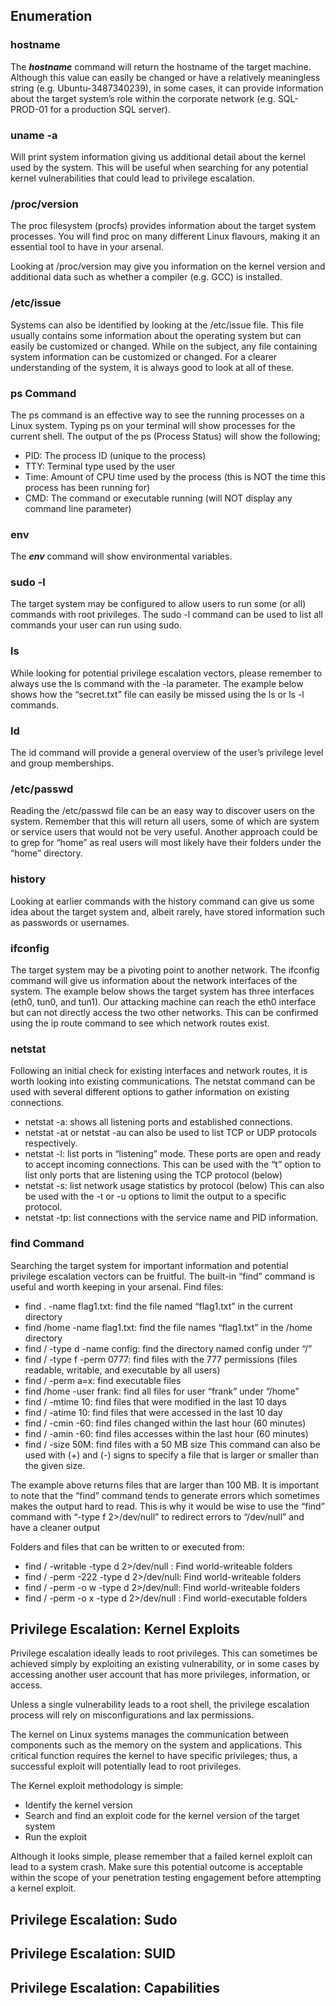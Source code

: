 ## Enumeration
### hostname
The ***hostname*** command will return the hostname of the target machine. Although this value can easily be changed or have a relatively meaningless string (e.g. Ubuntu-3487340239), in some cases, it can provide information about the target system’s role within the corporate network (e.g. SQL-PROD-01 for a production SQL server).
### uname -a
Will print system information giving us additional detail about the kernel used by the system. This will be useful when searching for any potential kernel vulnerabilities that could lead to privilege escalation.
### /proc/version
The proc filesystem (procfs) provides information about the target system processes. You will find proc on many different Linux flavours, making it an essential tool to have in your arsenal.

Looking at /proc/version may give you information on the kernel version and additional data such as whether a compiler (e.g. GCC) is installed. 
### /etc/issue
Systems can also be identified by looking at the /etc/issue file. This file usually contains some information about the operating system but can easily be customized or changed. While on the subject, any file containing system information can be customized or changed. For a clearer understanding of the system, it is always good to look at all of these.
### ps Command
The ps command is an effective way to see the running processes on a Linux system. Typing ps on your terminal will show processes for the current shell. 
The output of the ps (Process Status) will show the following;

* PID: The process ID (unique to the process)
* TTY: Terminal type used by the user
* Time: Amount of CPU time used by the process (this is NOT the time this process has been running for)
* CMD: The command or executable running (will NOT display any command line parameter)
### env
The ***env*** command will show environmental variables.
### sudo -l
The target system may be configured to allow users to run some (or all) commands with root privileges. The sudo -l command can be used to list all commands your user can run using sudo.
### ls
While looking for potential privilege escalation vectors, please remember to always use the ls command with the -la parameter. The example below shows how the “secret.txt” file can easily be missed using the ls or ls -l commands.
### Id
The id command will provide a general overview of the user’s privilege level and group memberships. 
### /etc/passwd
Reading the /etc/passwd file can be an easy way to discover users on the system. 
Remember that this will return all users, some of which are system or service users that would not be very useful. Another approach could be to grep for “home” as real users will most likely have their folders under the “home” directory. 
### history
Looking at earlier commands with the history command can give us some idea about the target system and, albeit rarely, have stored information such as passwords or usernames. 
### ifconfig
The target system may be a pivoting point to another network. The ifconfig command will give us information about the network interfaces of the system. The example below shows the target system has three interfaces (eth0, tun0, and tun1). Our attacking machine can reach the eth0 interface but can not directly access the two other networks. 
This can be confirmed using the ip route command to see which network routes exist. 
### netstat
Following an initial check for existing interfaces and network routes, it is worth looking into existing communications. The netstat command can be used with several different options to gather information on existing connections. 

* netstat -a: shows all listening ports and established connections.
* netstat -at or netstat -au can also be used to list TCP or UDP protocols respectively.
* netstat -l: list ports in “listening” mode. These ports are open and ready to accept incoming connections. This can be used with the “t” option to list only ports that are listening using the TCP protocol (below)
* netstat -s: list network usage statistics by protocol (below) This can also be used with the -t or -u options to limit the output to a specific protocol.
* netstat -tp: list connections with the service name and PID information.
### find Command
Searching the target system for important information and potential privilege escalation vectors can be fruitful. The built-in “find” command is useful and worth keeping in your arsenal. 
Find files:

* find . -name flag1.txt: find the file named “flag1.txt” in the current directory
* find /home -name flag1.txt: find the file names “flag1.txt” in the /home directory
* find / -type d -name config: find the directory named config under “/”
* find / -type f -perm 0777: find files with the 777 permissions (files readable, writable, and executable by all users)
* find / -perm a=x: find executable files
* find /home -user frank: find all files for user “frank” under “/home”
* find / -mtime 10: find files that were modified in the last 10 days
* find / -atime 10: find files that were accessed in the last 10 day
* find / -cmin -60: find files changed within the last hour (60 minutes)
* find / -amin -60: find files accesses within the last hour (60 minutes)
* find / -size 50M: find files with a 50 MB size
This command can also be used with (+) and (-) signs to specify a file that is larger or smaller than the given size.

The example above returns files that are larger than 100 MB. It is important to note that the “find” command tends to generate errors which sometimes makes the output hard to read. This is why it would be wise to use the “find” command with “-type f 2>/dev/null” to redirect errors to “/dev/null” and have a cleaner output

Folders and files that can be written to or executed from:

* find / -writable -type d 2>/dev/null : Find world-writeable folders
* find / -perm -222 -type d 2>/dev/null: Find world-writeable folders
* find / -perm -o w -type d 2>/dev/null: Find world-writeable folders
* find / -perm -o x -type d 2>/dev/null : Find world-executable folders
## Privilege Escalation: Kernel Exploits
Privilege escalation ideally leads to root privileges. This can sometimes be achieved simply by exploiting an existing vulnerability, or in some cases by accessing another user account that has more privileges, information, or access.

Unless a single vulnerability leads to a root shell, the privilege escalation process will rely on misconfigurations and lax permissions.

The kernel on Linux systems manages the communication between components such as the memory on the system and applications. This critical function requires the kernel to have specific privileges; thus, a successful exploit will potentially lead to root privileges.

The Kernel exploit methodology is simple:

* Identify the kernel version
* Search and find an exploit code for the kernel version of the target system
* Run the exploit 

Although it looks simple, please remember that a failed kernel exploit can lead to a system crash. Make sure this potential outcome is acceptable within the scope of your penetration testing engagement before attempting a kernel exploit. 
## Privilege Escalation: Sudo
## Privilege Escalation: SUID
## Privilege Escalation: Capabilities


